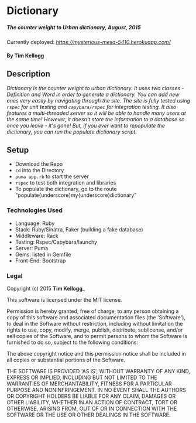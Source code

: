 #	Dictionary

##### _The counter weight to Urban dictionary_, _August, 2015_

Currently deployed: _https://mysterious-mesa-5410.herokuapp.com/_

#### By **Tim Kellogg**

## Description 

_Dictionary is the counter weight to urban dictionary.  It uses two classes - Definition and Word in order to generate a dictionary.  You can add new ones very easily by navigating through the site. The site is fully tested using `rspec` for unit testing and `capybara/rspec` for integration testing. It also features a multi-threaded server so it will be able to handle many users at the same time! However, it doesn't store the information to a database so once you leave - it's gone!  But,
if you ever want to repopulate the dictionary, you can run the populate dictionary script._ 

##	Setup
* Download the Repo
* `cd` into the Directory
* `puma app.rb` to start the server
* `rspec` to test both integration and libraries
* To populate the dictionary, go to the route "populate{underscore}my{underscore}dictionary"

###	Technologies Used
* Language: Ruby
* Stack: Ruby/Sinatra, Faker (building a fake database)
* Middleware: Rack
* Testing: Rspec/Capybara/launchy
* Server: Puma
* Gems: listed in Gemfile
* Front-End: Bootstrap

###	Legal
Copyright (c) 2015 **Tim Kellogg_**

This software is licensed under the MIT license.

Permission is hereby granted, free of charge, to any person obtaining a copy of this software and associated documentation files (the 'Software'), to deal in the Software without restriction, including without limitation the rights to use, copy, modify, merge, publish, distribute, sublicense, and/or sell copies of the Software, and to permit persons to whom the Software is furnished to do so, subject to the following conditions:

The above copyright notice and this permission notice shall be included in all copies or substantial portions of the Software.

THE SOFTWARE IS PROVIDED 'AS IS', WITHOUT WARRANTY OF ANY KIND, EXPRESS OR IMPLIED, INCLUDING BUT NOT LIMITED TO THE WARRANTIES OF MERCHANTABILITY, FITNESS FOR A PARTICULAR PURPOSE AND NONINFRINGEMENT. IN NO EVENT SHALL THE AUTHORS OR COPYRIGHT HOLDERS BE LIABLE FOR ANY CLAIM, DAMAGES OR OTHER LIABILITY, WHETHER IN AN ACTION OF CONTRACT, TORT OR OTHERWISE, ARISING FROM, OUT OF OR IN CONNECTION WITH THE SOFTWARE OR THE USE OR OTHER DEALINGS IN THE SOFTWARE.

